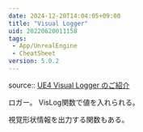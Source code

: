 ```yaml
---
date: 2024-12-20T14:04:05+09:00
title: "Visual Logger"
uid: 20220620011158
tags:
 - App/UnrealEngine
 - CheatSheet
version: 5.0.2
---
```


source:: [UE4 Visual Logger のご紹介](https://www.unrealengine.com/ja/blog/using-the-ue4-visual-logger)

ロガー。
VisLog関数で値を入れられる。

視覚形状情報を出力する関数もある。

